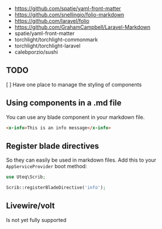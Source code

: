 - https://github.com/spatie/yaml-front-matter
- https://github.com/snellingio/folio-markdown
- https://github.com/laravel/folio
- https://github.com/GrahamCampbell/Laravel-Markdown
- spatie/yaml-front-matter
- torchlight/torchlight-commonmark
- torchlight/torchlight-laravel
- calebporzio/sushi

## TODO
[ ] Have one place to manage the styling of components

## Using components in a .md file

You can use any blade component in your markdown file.
```md
<x-info>This is an info message</x-info>
```
## Register blade directives

So they can easily be used in markdown files.
Add this to your `AppServiceProvider` boot method:

```php
use Uteq\Scrib;

Scrib::registerBladeDirective('info');
```

## Livewire/volt
Is not yet fully supported
